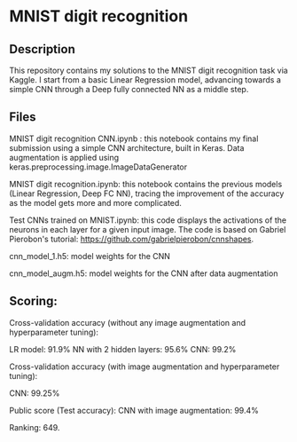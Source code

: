 # MNIST digit recognition
## Description
This repository contains my solutions to the MNIST digit recognition task via Kaggle. I start from a basic Linear Regression model, advancing towards a simple CNN through a Deep fully connected NN as a middle step. 

## Files
MNIST digit recognition CNN.ipynb : this notebook contains my final submission using a simple CNN architecture, built in Keras. Data augmentation is applied using keras.preprocessing.image.ImageDataGenerator

MNIST digit recognition.ipynb: this notebook contains the previous models (Linear Regression, Deep FC NN), tracing the improvement of the accuracy as the model gets more and more complicated. 

Test CNNs trained on MNIST.ipynb: this code displays the activations of the neurons in each layer for a given input image. The code is based on Gabriel Pierobon's tutorial: https://github.com/gabrielpierobon/cnnshapes.

cnn_model_1.h5: model weights for the CNN 

cnn_model_augm.h5: model weights for the CNN after data augmentation

## Scoring:
Cross-validation accuracy (without any image augmentation and hyperparameter tuning):

LR model: 91.9%
NN with 2 hidden layers: 95.6%
CNN: 99.2%

Cross-validation accuracy (with image augmentation and hyperparameter tuning):

CNN: 99.25%

Public score (Test accuracy): CNN with image augmentation: 99.4%

Ranking: 649.

